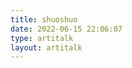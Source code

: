 ```yaml
---
title: shuoshuo
date: 2022-06-15 22:06:07
type: artitalk
layout: artitalk
---
```

<!-- 引用 artitalk -->
<script type="text/javascript" src="https://unpkg.com/artitalk"></script>
<!-- 存放说说的容器 -->
<div id="artitalk_main"></div>
<script>
new Artitalk({
    appId: '1zxwo5eJPbEfeV0NADOYqC8h-MdYXbMMI', // Your LeanCloud appId
    appKey: 'y3FB3AYHtkwnG4sEx3lv3g9d' // Your LeanCloud appKey
})
</script>